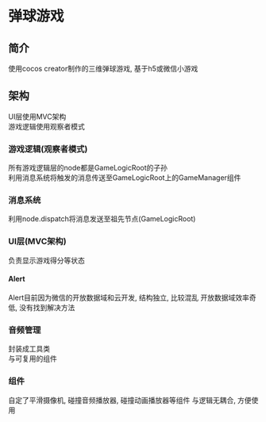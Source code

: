 # 弹球游戏

## 简介

使用cocos creator制作的三维弹球游戏, 基于h5或微信小游戏  

## 架构

UI层使用MVC架构  
游戏逻辑使用观察者模式  

### 游戏逻辑(观察者模式)

所有游戏逻辑层的node都是GameLogicRoot的子孙  
利用消息系统将触发的消息传送至GameLogicRoot上的GameManager组件  

### 消息系统

利用node.dispatch将消息发送至祖先节点(GameLogicRoot)  

### UI层(MVC架构)

负责显示游戏得分等状态  

#### Alert

Alert目前因为微信的开放数据域和云开发, 结构独立, 比较混乱
开放数据域效率奇低, 没有找到解决方法

### 音频管理

封装成工具类  
与可复用的组件  

### 组件

自定了平滑摄像机, 碰撞音频播放器, 碰撞动画播放器等组件
与逻辑无耦合, 方便使用
